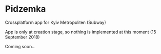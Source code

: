 # Pidzemka

Crossplatform app for Kyiv Metropoliten (Subway)

App is only at creation stage, so nothing is implemented at this moment (15 September 2018)

Coming soon...